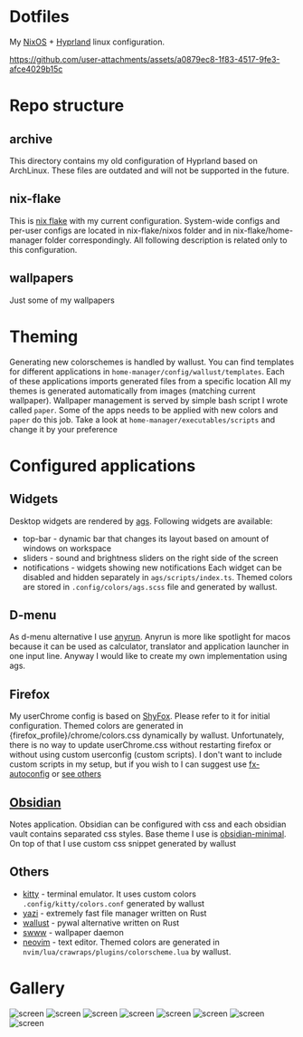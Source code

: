 # Dotfiles
My [NixOS](https://nixos.org) + [Hyprland](https://github.com/hyprwm/Hyprland) linux configuration.

https://github.com/user-attachments/assets/a0879ec8-1f83-4517-9fe3-afce4029b15c

# Repo structure
## archive
This directory contains my old configuration of Hyprland based on ArchLinux. These files are outdated and will not be supported in the future.

## nix-flake
This is [nix flake](https://nixos.wiki/wiki/Flakes) with my current configuration. System-wide configs and per-user configs are located in nix-flake/nixos folder and in nix-flake/home-manager folder correspondingly. All following description is related only to this configuration.

## wallpapers
Just some of my wallpapers

# Theming
Generating new colorschemes is handled by wallust. You can find templates for different applications in `home-manager/config/wallust/templates`. Each of these applications imports generated files from a specific location
All my themes is generated automatically from images (matching current wallpaper). Wallpaper management is served by simple bash script I wrote called `paper`.  Some of the apps needs to be applied with new colors and `paper` do this job. Take a look at `home-manager/executables/scripts` and change it by your preference

# Configured applications
## Widgets
Desktop widgets are rendered by [ags](https://github.com/Aylur/ags). Following widgets are available:
- top-bar - dynamic bar that changes its layout based on amount of windows on workspace
- sliders - sound and brightness sliders on the right side of the screen
- notifications - widgets showing new notifications
Each widget can be disabled and hidden separately in `ags/scripts/index.ts`. Themed colors are stored in `.config/colors/ags.scss` file and generated by wallust.
## D-menu
As d-menu alternative I use [anyrun](https://github.com/anyrun-org/anyrun). Anyrun is more like spotlight for macos because it can be used as calculator, translator and application launcher in one input line.
Anyway I would like to create my own implementation using ags.
## Firefox
My userChrome config is based on [ShyFox](https://github.com/Naezr/ShyFox). Please refer to it for initial configuration. Themed colors are generated in {firefox_profile}/chrome/colors.css dynamically by wallust. Unfortunately, there is no way to update userChrome.css without restarting firefox or without using custom userconfig (custom scripts). I don't want to include custom scripts in my setup, but if you wish to I can suggest use [fx-autoconfig](https://github.com/MrOtherGuy/fx-autoconfig) or [see others](https://www.userchrome.org/what-is-userchrome-js.html)

## [Obsidian](https://obsidian.md/)
Notes application. Obsidian can be configured with css and each obsidian vault contains separated css styles. Base theme I use is [obsidian-minimal](https://github.com/kepano/obsidian-minimal). On top of that I use custom css snippet generated by wallust

## Others
- [kitty](https://github.com/kovidgoyal/kitty) - terminal emulator. It uses custom colors `.config/kitty/colors.conf` generated by wallust
- [yazi](https://github.com/sxyazi/yazi) - extremely fast file manager written on Rust
- [wallust](https://codeberg.org/explosion-mental/wallust) - pywal alternative written on Rust
- [swww](https://github.com/LGFae/swww) - wallpaper daemon
- [neovim](https://github.com/neovim/neovim) - text editor. Themed colors are generated in `nvim/lua/crawraps/plugins/colorscheme.lua` by wallust.

# Gallery
![screen](https://github.com/user-attachments/assets/d13071ec-180f-46c0-845a-634a3649bc15)
![screen](https://github.com/user-attachments/assets/6fd6566f-820c-49bd-b372-a98861b47ea9)
![screen](https://github.com/user-attachments/assets/2517e467-633b-459f-ac32-c286798935e2)
![screen](https://github.com/user-attachments/assets/244c86bb-0f6f-4411-9626-f2e332d91e67)
![screen](https://github.com/user-attachments/assets/5501cec7-db5b-4f95-90b9-77db75a5bab2)
![screen](https://github.com/user-attachments/assets/2e46be49-7617-499a-a030-48598eadf7f3)
![screen](https://github.com/user-attachments/assets/c9ad746f-8038-4f8d-95a8-f8f912b28801)
![screen](https://github.com/user-attachments/assets/c4269f78-5687-4368-8f1b-32a3cf9728b7)
